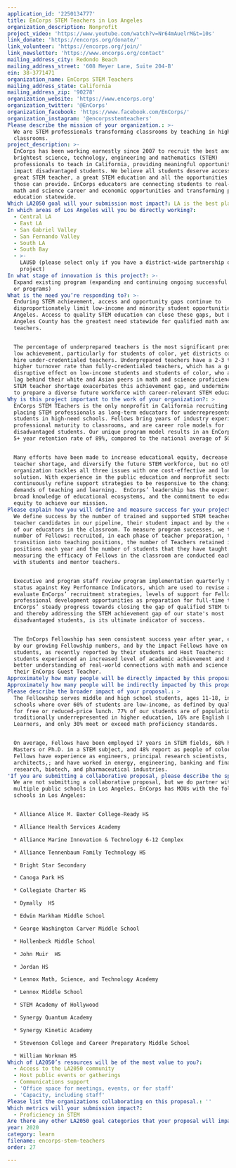 ```yaml
---
application_id: '2250134777'
title: EnCorps STEM Teachers in Los Angeles
organization_description: Nonprofit
project_video: 'https://www.youtube.com/watch?v=Nr64mAuelrM&t=10s'
link_donate: 'https://encorps.org/donate/'
link_volunteer: 'https://encorps.org/join/'
link_newsletter: 'https://www.encorps.org/contact'
mailing_address_city: Redondo Beach
mailing_address_street: '608 Meyer Lane, Suite 204-B'
ein: 38-3771471
organization_name: EnCorps STEM Teachers
mailing_address_state: California
mailing_address_zip: '90278'
organization_website: 'https://www.encorps.org'
organization_twitter: '@EnCorps'
organization_facebook: 'https://www.facebook.com/EnCorps/'
organization_instagram: '@encorpsstemteachers'
Please describe the mission of your organization.: >-
  We are STEM professionals transforming classrooms by teaching in high needs
  classrooms.
project_description: >-
  EnCorps has been working earnestly since 2007 to recruit the best and
  brightest science, technology, engineering and mathematics (STEM)
  professionals to teach in California, providing meaningful opportunities to
  impact disadvantaged students. We believe all students deserve access to a
  great STEM teacher, a great STEM education and all the opportunities that
  those can provide. EnCorps educators are connecting students to real-world
  math and science career and economic opportunities and transforming public
  education statewide.
Which LA2050 goal will your submission most impact?: LA is the best place to LEARN
In which areas of Los Angeles will you be directly working?:
  - Central LA
  - East LA
  - San Gabriel Valley
  - San Fernando Valley
  - South LA
  - South Bay
  - >-
    LAUSD (please select only if you have a district-wide partnership or
    project)
In what stage of innovation is this project?: >-
  Expand existing program (expanding and continuing ongoing successful projects
  or programs)
What is the need you’re responding to?: >-
  Enduring STEM achievement, access and opportunity gaps continue to
  disproportionately limit low-income and minority student opportunities In Los
  Angeles. Access to quality STEM education can close these gaps, but Los
  Angeles County has the greatest need statewide for qualified math and science
  teachers. 


  The percentage of underprepared teachers is the most significant predictor of
  low achievement, particularly for students of color, yet districts continue to
  hire under-credentialed teachers. Underprepared teachers have a 2-3 times
  higher turnover rate than fully-credentialed teachers, which has a greater
  disruptive effect on low-income students and students of color, who already
  lag behind their white and Asian peers in math and science proficiency.  The
  STEM teacher shortage exacerbates this achievement gap, and undermines efforts
  to prepare a diverse future workforce with career-relevant STEM education.
Why is this project important to the work of your organization?: >
  EnCorps STEM TEachers is the only nonprofit in California recruiting and
  placing STEM professionals as long-term educators for underrepresented
  students in high-need schools. Fellows bring years of industry experience and
  professional maturity to classrooms, and are career role models for
  disadvantaged students. Our unique program model results in an EnCorps teacher
  5+ year retention rate of 89%, compared to the national average of 50%.


  Many efforts have been made to increase educational equity, decrease the
  teacher shortage, and diversify the future STEM workforce, but no other
  organization tackles all three issues with one cost-effective and long-term
  solution. With experience in the public education and nonprofit sectors, we
  continuously refine support strategies to be responsive to the changing
  demands of teaching and learning.  EnCorps’ leadership has the experience,
  broad knowledge of educational ecosystems, and the commitment to educational
  equity to achieve our mission.
Please explain how you will define and measure success for your project.: >
  We define success by the number of trained and supported STEM teachers and
  teacher candidates in our pipeline, their student impact and by the efficacy
  of our educators in the classroom. To measure program successes, we track the
  number of Fellows: recruited, in each phase of teacher preparation, those who
  transition into teaching positions, the number of Teachers retained in their
  positions each year and the number of students that they have taught. Surveys
  measuring the efficacy of Fellows in the classroom are conducted each semester
  with students and mentor teachers.


  Executive and program staff review program implementation quarterly to assess
  status against Key Performance Indicators, which are used to revise and
  evaluate EnCorps’ recruitment strategies, levels of support for Fellows, and
  professional development opportunities as preparation for full-time teaching.
  EnCorps’ steady progress towards closing the gap of qualified STEM teachers,
  and thereby addressing the STEM achievement gap of our state's most
  disadvantaged students, is its ultimate indicator of success.


  The EnCorps Fellowship has seen consistent success year after year, evidenced
  by our growing Fellowship numbers, and by the impact Fellows have on their
  students, as recently reported by their students and Host Teachers:  86% of
  students experienced an increased level of academic achievement and 88% had a
  better understanding of real-world connections with math and science due to
  their EnCorps Guest Teacher.
Approximately how many people will be directly impacted by this proposal?: '300'
Approximately how many people will be indirectly impacted by this proposal?: '15000'
Please describe the broader impact of your proposal.: >
  The Fellowship serves middle and high school students, ages 11-18, in Title 1
  schools where over 60% of students are low-income, as defined by qualifying
  for free or reduced-price lunch. 77% of our students are of populations
  traditionally underrepresented in higher education, 16% are English Language
  Learners, and only 30% meet or exceed math proficiency standards.


  On average, Fellows have been employed 17 years in STEM fields, 68% have a
  Masters or Ph.D. in a STEM subject, and 48% report as people of color. EnCorps
  Fellows have experience as engineers, principal research scientists, and data
  architects,; and have worked in energy, engineering, banking and finance,
  research, biotech, and pharmaceutical industries. 
'If you are submitting a collaborative proposal, please describe the specific role of partner organizations in the project.': >
  We are not submitting a collaborative proposal, but we do partner with
  multiple public schools in Los Angeles. EnCorps has MOUs with the following
  schools in Los Angeles:


  * Alliance Alice M. Baxter College-Ready HS

  * Alliance Health Services Academy 

  * Alliance Marine Innovation & Technology 6-12 Complex

  * Alliance Tennenbaum Family Technology HS

  * Bright Star Secondary

  * Canoga Park HS

  * Collegiate Charter HS

  * Dymally  HS

  * Edwin Markham Middle School 

  * George Washington Carver Middle School

  * Hollenbeck Middle School

  * John Muir  HS

  * Jordan HS

  * Lennox Math, Science, and Technology Academy

  * Lennox Middle School

  * STEM Academy of Hollywood

  * Synergy Quantum Academy 

  * Synergy Kinetic Academy

  * Stevenson College and Career Preparatory Middle School 

  * William Workman HS
Which of LA2050’s resources will be of the most value to you?:
  - Access to the LA2050 community
  - Host public events or gatherings
  - Communications support
  - 'Office space for meetings, events, or for staff'
  - 'Capacity, including staff'
Please list the organizations collaborating on this proposal.: ''
Which metrics will your submission impact?:
  - Proficiency in STEM
Are there any other LA2050 goal categories that your proposal will impact?: []
year: 2020
category: learn
filename: encorps-stem-teachers
order: 27

---
```

